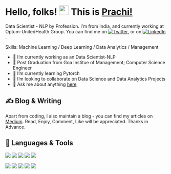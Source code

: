 # Hello, folks!  <img src="https://raw.githubusercontent.com/MartinHeinz/MartinHeinz/master/wave.gif" width="30px"> This is [Prachi!](https://github.com/Prachi-Gopalani13)

Data Scientist - NLP by Profession. I'm from India, and currently working at Optum-UnitedHealth Group. 
You can find me on [![Twitter][1.1]][1],  or on [![LinkedIn][1.2]][2].

Skills: Machine Learning / Deep Learning / Data Analytics / Management

- 🔭 I’m currently working as an Data Scientist-NLP
- 📖 Post Graduation from Goa Institue of Management; Computer Science Engineer
- 🌱 I’m currently learning Pytorch
- 👯 I’m looking to collaborate on Data Science and Data Analytics Projects
- 💬 Ask me about anything [here](https://github.com/Prachi-Gopalani13/Prachi-Gopalani13/issues)


## &#x270d; Blog & Writing

Apart from coding, I also maintain a blog - you can find my articles on [Medium](https://prachi-gopalani.medium.com/). Read, Enjoy, Comment, Like will be appreciated. Thanks in Advance. 

## 🔧 Languages & Tools

![](https://img.shields.io/badge/Code-Python-informational?style=flat&logo=python&logoColor=white&color=2bbc8a)
![](https://img.shields.io/badge/Code-R-informational?style=flat&logo=r&logoColor=white&color=2bbc8a)
![](https://img.shields.io/badge/Code-MySQL-informational?style=flat&logo=mysql&logoColor=white&color=2bbc8a)
![](https://img.shields.io/badge/Code-Pytorch-informational?style=flat&logo=Pytorch&logoColor=white&color=2bbc8a)
![](https://img.shields.io/badge/Code-JavaScript-informational?style=flat&logo=javascript&logoColor=white&color=2bbc8a)

![](https://img.shields.io/badge/Code-Power_BI-informational?style=flat&logo=power-bi&logoColor=white&color=2bbc8a)
![](https://img.shields.io/badge/Code-Anaconda_Navigator-informational?style=flat&logo=python&logoColor=white&color=2bbc8a)
![](https://img.shields.io/badge/Code-MS_Excel-informational?style=flat&logo=google-analytics&logoColor=white&color=2bbc8a)
![](https://img.shields.io/badge/Code-Tableau-informational?style=flat&logo=tableau&logoColor=white&color=2bbc8a)
![](https://img.shields.io/badge/Code-Google_Analytics-informational?style=flat&logo=google-analytics&logoColor=white&color=2bbc8a)


 

<!-- links to social media icons -->

<!-- icons with padding -->

[1.1]: http://i.imgur.com/wWzX9uB.png (twitter icon without padding)
[1.2]: https://raw.githubusercontent.com/MartinHeinz/MartinHeinz/master/linkedin-3-16.png (LinkedIn icon without padding)


<!-- links to your social media accounts -->

[1]: https://twitter.com/GopalaniPrachi
[2]: https://www.linkedin.com/in/prachi-gopalani-954640ba/

   




